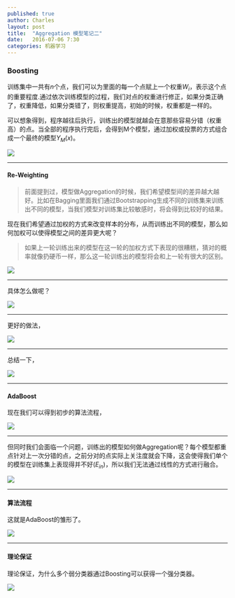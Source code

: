 ```yaml
---
published: true
author: Charles
layout: post
title:  "Aggregation 模型笔记二"
date:   2016-07-06 7:30
categories: 机器学习 
---
```


### Boosting

训练集中一共有$n$个点，我们可以为里面的每一个点赋上一个权重$W_i$，表示这个点的重要程度.通过依次训练模型的过程，我们对点的权重进行修正，如果分类正确了，权重降低，如果分类错了，则权重提高，初始的时候，权重都是一样的。

可以想象得到，程序越往后执行，训练出的模型就越会在意那些容易分错（权重高）的点。当全部的程序执行完后，会得到M个模型，通过加权或投票的方式组合成一个最终的模型$Y_M(x)$。

![][1]


----------

#### Re-Weighting

> 前面提到过，模型做Aggregation的时候，我们希望模型间的差异越大越好。比如在Bagging里面我们通过Bootstrapping生成不同的训练集来训练出不同的模型，当我们模型对训练集比较敏感时，将会得到比较好的结果。

现在我们希望通过加权的方式来改变样本的分布，从而训练出不同的模型，那么如何加权可以使得模型之间的差异更大呢？

> 如果上一轮训练出来的模型在这一轮的加权方式下表现的很糟糕，猜对的概率就像扔硬币一样，那么这一轮训练出的模型将会和上一轮有很大的区别。

![][2]

----------

具体怎么做呢？

![][3]


----------


更好的做法，

![][4]


----------


总结一下，

![][5]


----------

#### AdaBoost

现在我们可以得到初步的算法流程，

![][6]


----------


但同时我们会面临一个问题，训练出的模型如何做Aggregation呢？每个模型都重点针对上一次分错的点，之前分对的点实际上关注度就会下降，这会使得我们单个的模型在训练集上表现得并不好($E_{in}$)，所以我们无法通过线性的方式进行融合。

![][7]


----------

#### 算法流程

这就是AdaBoost的雏形了。

![][8]


----------

#### 理论保证

理论保证，为什么多个弱分类器通过Boosting可以获得一个强分类器。

![][9]


[1]:http://7xjbdi.com1.z0.glb.clouddn.com/2016-09-19_123043.png
[2]:http://7xjbdi.com1.z0.glb.clouddn.com/2016-09-19_125123.png
[3]:http://7xjbdi.com1.z0.glb.clouddn.com/2016-09-19_130032.png
[4]:http://7xjbdi.com1.z0.glb.clouddn.com/2016-09-19_130550.png
[5]:http://7xjbdi.com1.z0.glb.clouddn.com/2016-09-19_130635.png
[6]:http://7xjbdi.com1.z0.glb.clouddn.com/2016-09-19_131331.png
[7]:http://7xjbdi.com1.z0.glb.clouddn.com/2016-09-19_132145.png
[8]:http://7xjbdi.com1.z0.glb.clouddn.com/2016-09-19_132332.png
[9]:http://7xjbdi.com1.z0.glb.clouddn.com/2016-09-19_132540.png
